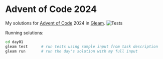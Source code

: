 # Advent of Code 2024

My solutions for [Advent of Code](https://adventofcode.com) 2024 in [Gleam](https://gleam.run).
![Tests](https://github.com/jakcharvat/aoc-2024/actions/workflows/test.yaml/badge.svg)

Running solutions:
```bash
cd day01
gleam test      # run tests using sample input from task description
gleam run       # run the day's solution with my full input
```
